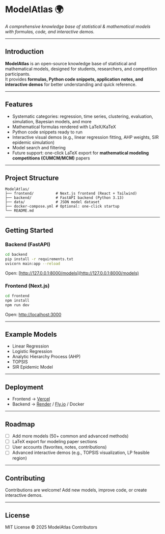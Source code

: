 # ModelAtlas 🌍

*A comprehensive knowledge base of statistical & mathematical models with formulas, code, and interactive demos.*

---

## Introduction

**ModelAtlas** is an open-source knowledge base of statistical and mathematical models, designed for students, researchers, and competition participants.  
It provides **formulas, Python code snippets, application notes, and interactive demos** for better understanding and quick reference.

---

## Features

- Systematic categories: regression, time series, clustering, evaluation, simulation, Bayesian models, and more  
- Mathematical formulas rendered with LaTeX/KaTeX  
- Python code snippets ready to run  
- Interactive visual demos (e.g., linear regression fitting, AHP weights, SIR epidemic simulation)  
- Model search and filtering  
- Future support: one-click LaTeX export for **mathematical modeling competitions (CUMCM/MCM)** papers  

---

## Project Structure

```text
ModelAtlas/
├── frontend/          # Next.js frontend (React + Tailwind)
├── backend/           # FastAPI backend (Python 3.13)
├── data/              # JSON model dataset
├── docker-compose.yml # Optional: one-click startup
└── README.md
```

---

## Getting Started

### Backend (FastAPI)

```bash
cd backend
pip install -r requirements.txt
uvicorn main:app --reload
```

Open: [http://127.0.0.1:8000/models](http://127.0.0.1:8000/models)

### Frontend (Next.js)

```bash
cd frontend
npm install
npm run dev
```

Open: [http://localhost:3000](http://localhost:3000)

---

## Example Models

- Linear Regression  
- Logistic Regression  
- Analytic Hierarchy Process (AHP)  
- TOPSIS  
- SIR Epidemic Model  

---

## Deployment

- Frontend → [Vercel](https://vercel.com/)  
- Backend → [Render](https://render.com/) / [Fly.io](https://fly.io/) / Docker  

---

## Roadmap

- [ ] Add more models (50+ common and advanced methods)  
- [ ] LaTeX export for modeling paper sections  
- [ ] User accounts (favorites, notes, contributions)  
- [ ] Advanced interactive demos (e.g., TOPSIS visualization, LP feasible region)  

---

## Contributing

Contributions are welcome! Add new models, improve code, or create interactive demos.

---

## License

MIT License © 2025 ModelAtlas Contributors
